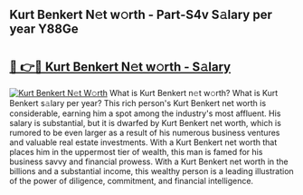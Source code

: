 ## Kurt Benkert N𝚎t w𝚘rth - Part-S4v S𝚊lary per year Y88Ge

# <h2><a href="http://gc4579.nevu.top/?p=Kurt+Benkert">🔗 👉🔴 Kurt Benkert N𝚎t w𝚘rth - S𝚊lary</a></h2>

[![Kurt Benkert N𝚎t W𝚘rth](https://i.imgur.com/Oavwk0R.jpeg)](http://gc4579.nevu.top/?p=Kurt+Benkert)
What is Kurt Benkert n𝚎t w𝚘rth? What is Kurt Benkert s𝚊lary per year?
This rich person's Kurt Benkert net worth is considerable, earning him a spot among the industry's most affluent. His salary is substantial, but it is dwarfed by Kurt Benkert net worth, which is rumored to be even larger as a result of his numerous business ventures and valuable real estate investments. With a Kurt Benkert net worth that places him in the uppermost tier of wealth, this man is famed for his business savvy and financial prowess. With a Kurt Benkert net worth in the billions and a substantial income, this wealthy person is a leading illustration of the power of diligence, commitment, and financial intelligence.
